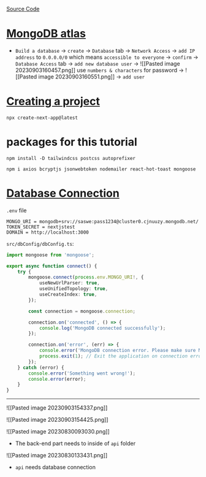 [Source Code](https://github1s.com/hiteshchoudhary/nextjs-fullstack-auth/)

# [MongoDB atlas](https://youtu.be/iPGXk-i-VYU?list=PLRAV69dS1uWR7KF-zV6YPYtKYEHENETyE&t=843)
- `Build a database` -> `create` -> `Database` tab -> `Network Access` 
  -> `add IP address` to `0.0.0.0/0` which means `accessible to everyone` -> `confirm` 
  -> `Database Access` tab -> `add new database user` -> 
  ![[Pasted image 20230903160457.png]]
  use `numbers & characters` for password
-> ![[Pasted image 20230903160551.png]]
-> `add user`

# [Creating a project](https://youtu.be/iPGXk-i-VYU?list=PLRAV69dS1uWR7KF-zV6YPYtKYEHENETyE&t=1053)
```
npx create-next-app@latest 
```
# packages for this tutorial
```
npm install -D tailwindcss postcss autoprefixer
```

```
npm i axios bcryptjs jsonwebtoken nodemailer react-hot-toast mongoose 
```

# [Database Connection](https://youtu.be/iPGXk-i-VYU?list=PLRAV69dS1uWR7KF-zV6YPYtKYEHENETyE&t=2100)
`.env` file
```
MONGO_URI = mongodb+srv://saswe:pass1234@cluster0.cjnuuzy.mongodb.net/
TOKEN_SECRET = nextjstest
DOMAIN = http://localhost:3000
```

`src/dbConfig/dbConfig.ts`:
```ts
import mongoose from 'mongoose';

export async function connect() {
    try {
        mongoose.connect(process.env.MONGO_URI!, {
            useNewUrlParser: true,
            useUnifiedTopology: true,
            useCreateIndex: true,
        });

        const connection = mongoose.connection;

        connection.on('connected', () => {
            console.log('MongoDB connected successfully');
        });

        connection.on('error', (err) => {
            console.error('MongoDB connection error. Please make sure MongoDB is running. ' + err);
            process.exit(1); // Exit the application on connection error
        });
    } catch (error) {
        console.error('Something went wrong!');
        console.error(error);
    }
}
```



-----------------------------------------------------


![[Pasted image 20230903154337.png]]

![[Pasted image 20230903154425.png]]

![[Pasted image 20230830093030.png]]

- The back-end part needs to inside of `api` folder

![[Pasted image 20230830133431.png]]
- `api` needs database connection



